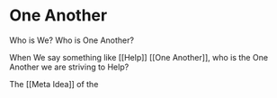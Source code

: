 # One Another

Who is We? Who is One Another? 

When We say something like [[Help]] [[One Another]], who is the One Another we are striving to Help? 

The [[Meta Idea]] of the 